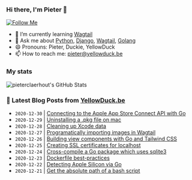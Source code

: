### Hi there, I'm Pieter 👋  
[![Follow Me](https://img.shields.io/github/followers/pieterclaerhout?label=Follow&style=social)](https://github.com/pieterclaerhout)

- 🌱 I’m currently learning [Wagtail](https://wagtail.io)
- 💬 Ask me about [Python](https://www.python.org), [Django](https://www.djangoproject.com), [Wagtail](https://wagtail.io), [Golang](https://golang.org)
- 😄 Pronouns: Pieter, Duckie, YellowDuck
- 📫 How to reach me: pieter@yellowduck.be

### My stats

![pieterclaerhout's GitHub Stats](https://github-readme-stats.vercel.app/api?username=pieterclaerhout&show_icons=true&count_private=true&line_height=40)

### 📩 Latest Blog Posts from [YellowDuck.be](https://www.yellowduck.be/)
<!-- BLOG-POST-LIST:START -->
- `2020-12-30` | [Connecting to the Apple App Store Connect API with Go](https://www.yellowduck.be/connecting-to-the-apple-app-store-connect-api-with-go?utm_source=Connecting+to+the+Apple+App+Store+Connect+API+with+Go&utm_medium=RSS&utm_campaign=RSS+Reader)  
- `2020-12-29` | [Uninstalling a .pkg file on mac](https://www.yellowduck.be/uninstalling-a-pkg-file-on-mac?utm_source=Uninstalling+a+.pkg+file+on+mac&utm_medium=RSS&utm_campaign=RSS+Reader)  
- `2020-12-28` | [Cleaning up Xcode data](https://www.yellowduck.be/cleaning-up-xcode-data?utm_source=Cleaning+up+Xcode+data&utm_medium=RSS&utm_campaign=RSS+Reader)  
- `2020-12-27` | [Programatically importing images in Wagtail](https://www.yellowduck.be/programatically-importing-images-wagtail?utm_source=Programatically+importing+images+in+Wagtail&utm_medium=RSS&utm_campaign=RSS+Reader)  
- `2020-12-26` | [Building view components with Go and Tailwind CSS](https://www.yellowduck.be/building-view-components-with-go-and-tailwind-css?utm_source=Building+view+components+with+Go+and+Tailwind+CSS&utm_medium=RSS&utm_campaign=RSS+Reader)  
- `2020-12-25` | [Creating SSL certificates for localhost](https://www.yellowduck.be/creating-ssl-certificates-for-localhost?utm_source=Creating+SSL+certificates+for+localhost&utm_medium=RSS&utm_campaign=RSS+Reader)  
- `2020-12-24` | [Cross-compile a Go package which uses sqlite3](https://www.yellowduck.be/cross-compile-a-go-package-which-uses-sqlite3?utm_source=Cross-compile+a+Go+package+which+uses+sqlite3&utm_medium=RSS&utm_campaign=RSS+Reader)  
- `2020-12-23` | [Dockerfile best-practices](https://www.yellowduck.be/dockerfile-best-practices?utm_source=Dockerfile+best-practices&utm_medium=RSS&utm_campaign=RSS+Reader)  
- `2020-12-22` | [Detecting Apple Silicon via Go](https://www.yellowduck.be/detecting-apple-silicon-via-go?utm_source=Detecting+Apple+Silicon+via+Go&utm_medium=RSS&utm_campaign=RSS+Reader)  
- `2020-12-21` | [Get the absolute path of a bash script](https://www.yellowduck.be/get-the-absolute-path-of-a-bash-script?utm_source=Get+the+absolute+path+of+a+bash+script&utm_medium=RSS&utm_campaign=RSS+Reader)  

<!-- BLOG-POST-LIST:END -->
